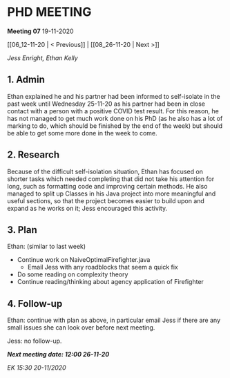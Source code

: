 # PHD MEETING

__Meeting 07__
19-11-2020

[[06_12-11-20 | < Previous]] | [[08_26-11-20 | Next >]]

_Jess Enright,_
_Ethan Kelly_


## 1. Admin

Ethan explained he and his partner had been informed to self-isolate in the past week until Wednesday 25-11-20 as his partner had been in close contact with a person with a positive COVID test result. For this reason, he has not managed to get much work done on his PhD (as he also has a lot of marking to do, which should be finished by the end of the week) but should be able to get some more done in the week to come.

## 2. Research

Because of the difficult self-isolation situation, Ethan has focused on shorter tasks which needed completing that did not take his attention for long, such as formatting code and improving certain methods. He also managed to split up Classes in his Java project into more meaningful and useful sections, so that the project becomes easier to build upon and expand as he works on it; Jess encouraged this activity.

## 3. Plan
Ethan: (similar to last week)
* Continue work on NaiveOptimalFirefighter.java
  * Email Jess with any roadblocks that seem a quick fix
* Do some reading on complexity theory
* Continue reading/thinking about agency application of Firefighter

## 4. Follow-up

Ethan: continue with plan as above, in particular email Jess if there are any small issues she can look over before next meeting.

Jess: no follow-up.


**_Next meeting date: 12:00 26-11-20_**



_EK 15:30 20-11/2020_


